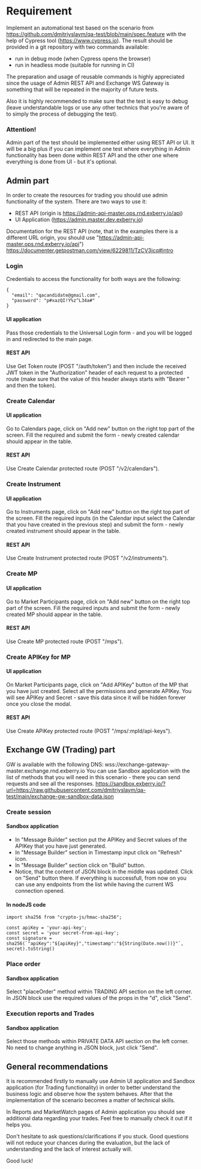 # Requirement
Implement an automational test based on the scenario from https://github.com/dmitriyslaym/qa-test/blob/main/spec.feature with the help of Cypress tool (https://www.cypress.io).
The result should be provided in a git repository with two commands available:
- run in debug mode (when Cypress opens the browser)
- run in headless mode (suitable for running in CI)

The preparation and usage of reusable commands is highly appreciated since the usage of Admin REST API and Exchange WS Gateway is something that will be repeated in the majority of future tests.

Also it is highly recommended to make sure that the test is easy to debug (leave understandable logs or use any other technics that you're aware of to simply the process of debugging the test).

### Attention!
Admin part of the test should be implemented either using REST API or UI. It will be a big plus if you can implement one test where everything in Admin functionality has been done within REST API and the other one where everything is done from UI - but it's optional.

## Admin part
In order to create the resources for trading you should use admin functionality of the system.
There are two ways to use it:
- REST API (origin is https://admin-api-master.ops.rnd.exberry.io/api)
- UI Application (https://admin.master.dev.exberry.io)

Documentation for the REST API (note, that in the examples there is a different URL origin, you should use "https://admin-api-master.ops.rnd.exberry.io/api")
https://documenter.getpostman.com/view/6229811/TzCV3jcq#intro

### Login

Credentials to access the functionality for both ways are the following:
```
{
  "email": "qacandidate@gmail.com",
  "password": "p#xazQI!Y%z^L34a#"
}
```
#### UI application
Pass those credentials to the Universal Login form - and you will be logged in and redirected to the main page.

#### REST API
Use Get Token route (POST "/auth/token") and then include the received JWT token in the "Authorization" header of each request to a protected route (make sure that the value of this header always starts with "Bearer " and then the token).

### Create Calendar
#### UI application
Go to Calendars page, click on "Add new" button on the right top part of the screen. Fill the required and submit the form - newly created calendar should appear in the table.

#### REST API
Use Create Calendar protected route (POST "/v2/calendars").

### Create Instrument
#### UI application
Go to Instruments page, click on "Add new" button on the right top part of the screen. Fill the required inputs (in the Calendar input select the Calendar that you have created in the previous step) and submit the form - newly created instrument should appear in the table.

#### REST API
Use Create Instrument protected route (POST "/v2/instruments").

### Create MP
#### UI application
Go to Market Participants page, click on "Add new" button on the right top part of the screen. Fill the required inputs and submit the form - newly created MP should appear in the table.

#### REST API
Use Create MP protected route (POST "/mps").

### Create APIKey for MP
#### UI application
On Market Participants page, click on "Add APIKey" button of the MP that you have just created. Select all the permissions and generate APIKey. You will see APIKey and Secret - save this data since it will be hidden forever once you close the modal.

#### REST API
Use Create APiKey protected route (POST "/mps/:mpId/api-keys").

## Exchange GW (Trading) part
GW is available with the following DNS:
wss://exchange-gateway-master.exchange.rnd.exberry.io
You can use Sandbox application with the list of methods that you will need in this scenario - there you can send requests and see all the responses.
https://sandbox.exberry.io/?url=https://raw.githubusercontent.com/dmitriyslaym/qa-test/main/exchange-gw-sandbox-data.json

### Create session
#### Sandbox application
- In "Message Builder" section put the APIKey and Secret values of the APIKey that you have just generated.
- In "Message Builder" section in Timestamp input click on "Refresh" icon.
- In "Message Builder" section click on "Build" button.
- Notice, that the content of JSON block in the middle was updated. Click on "Send" button there. If everything is successfull, from now on you can use any endpoints from the list while having the current WS connection opened.

#### In nodeJS code
```
import sha256 from "crypto-js/hmac-sha256";

const apiKey = 'your-api-key';
const secret = 'your secret-from-api-key';
const signature = sha256(`"apiKey":"${apiKey}","timestamp":"${String(Date.now())}"`, secret).toString()
```

### Place order
#### Sandbox application
Select "placeOrder" method within TRADING API section on the left corner. In JSON block use the required values of the props in the "d", click "Send".

### Execution reports and Trades
#### Sandbox application
Select those methods within PRIVATE DATA API section on the left corner. No need to change anything in JSON block, just click "Send".

## General recommendations

It is recommended firstly to manually use Admin UI application and Sandbox application (for Trading functionality) in order to better understand the business logic and observe how the system behaves. After that the implementation of the scenario becomes a matter of technical skills.

In Reports and MarketWatch pages of Admin application you should see additional data regarding your trades. Feel free to manually check it out if it helps you.

Don't hesitate to ask questions/clarifications if you stuck. Good questions will not reduce your chances during the evaluation, but the lack of understanding and the lack of interest actually will.

Good luck!
